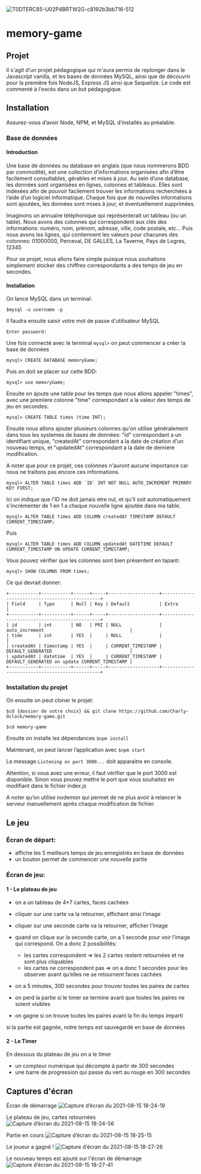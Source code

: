 ![T0DTERC85-U02P4BRTW2G-c8192b3bb716-512](https://user-images.githubusercontent.com/42886193/149320286-bbc426e9-88b7-4a39-85be-0bdc245a1512.jpg)
# memory-game



## Projet
Il s'agit d'un projet pédagogique qui m'aura permis de replonger dans le Javascript vanilla, et les bases de données MySQL, ainsi que de découvrir pour la première fois NodeJS, Express JS ainsi que Sequelize.
Le code est commenté à l'excès dans un but pédagogique.


## Installation

Assurez-vous d’avoir Node, NPM, et MySQL d’installés au préalable.


### Base de données

#### Introduction
Une base de données ou database en anglais (que nous nommerons BDD par commodité), est une collection d’informations organisées afin d’être facilement consultables, gérables et mises à jour. Au sein d’une database, les données sont organisées en lignes, colonnes et tableaux. Elles sont indexées afin de pouvoir facilement trouver les informations recherchées à l’aide d’un logiciel informatique. Chaque fois que de nouvelles informations sont ajoutées, les données sont mises à jour, et éventuellement supprimées.

Imaginons un annuaire téléphonique qui représenterait un tableau (ou un table).
Nous avons des colonnes qui correspondent aux clés des informations: numéro, nom, prénom, adresse, ville, code postale, etc...
Puis nous avons les lignes, qui contiennent les valeurs pour chacunes des colonnes: 01000000, Perceval, DE GALLES, La Taverne, Pays de Logres, 12345

Pour se projet, nous allons faire simple puisque nous souhaitons simplement stocker des chiffres correspondants a des temps de jeu en secondes.

#### Installation
On lance MySQL dans un terminal:

`$mysql -u username -p`

Il faudra ensuite saisir votre mot de passe d'utilisateur MySQL

`Enter password: `

Une fois connecté avec le terminal `mysql>` on peut commencer a créer la base de données

`mysql> CREATE DATABASE memoryGame;`

Puis on doit se placer sur cette BDD:

`mysql> use memoryGame;`

Ensuite on ajoute une table pour les temps que nous allons appeler "times", avec une premiere colonne "time" correspondant a la valeur des temps de jeu en secondes:

`mysql> CREATE TABLE times (time INT);`

Ensuite nous allons ajouter plusieurs colonnes qu'on utilise généralement dans tous les systemes de bases de données: "id" correspondant a un identifiant unique, "createdAt" correspondant a la date de création d'un nouveau temps, et "updatedAt" correspondant a la date de derniere modification.

A noter que pour ce projet, ces colonnes n'auront aucune importance car nous ne traitons pas encore ces informations.

``mysql> ALTER TABLE times ADD `ID` INT NOT NULL AUTO_INCREMENT PRIMARY KEY FIRST;``

Ici on indique que l'ID ne doit jamais etre nul, et qu'il soit automatiquement s'incrémenter de 1 en 1 a chaque nouvelle ligne ajoutée dans ma table.

`mysql> ALTER TABLE times ADD COLUMN createdAt TIMESTAMP DEFAULT CURRENT_TIMESTAMP;`

Puis

`mysql> ALTER TABLE times ADD COLUMN updatedAt DATETIME DEFAULT CURRENT_TIMESTAMP ON UPDATE CURRENT_TIMESTAMP;`

Vous pouvez vérifier que les colonnes sont bien présentent en tapant:

`mysql> SHOW COLUMNS FROM times;`

Ce qui devrait donner:

```
+-----------+-----------+------+-----+-------------------+-----------------------------------------------+
| Field     | Type      | Null | Key | Default           | Extra                                         |
+-----------+-----------+------+-----+-------------------+-----------------------------------------------+
| id        | int       | NO   | PRI | NULL              | auto_increment                                |
| time      | int       | YES  |     | NULL              |                                               |
| createdAt | timestamp | YES  |     | CURRENT_TIMESTAMP | DEFAULT_GENERATED                             |
| updatedAt | datetime  | YES  |     | CURRENT_TIMESTAMP | DEFAULT_GENERATED on update CURRENT_TIMESTAMP |
+-----------+-----------+------+-----+-------------------+-----------------------------------------------+

```

### Installation du projet
On ensuite on peut cloner le projet:

`$cd {dossier de votre choix} && git clone https://github.com/Charly-Oclock/memory-game.git`

`$cd memory-game`

Ensuite on installe les dépendances
`$npm install`

Maintenant, on peut lancer l’application avec
`$npm start`

Le message `Listening on port 3000...` doit apparaitre en console.

Attention, si vous avez une erreur, il faut vérifier que le port 3000 est disponible. Sinon vous pouvez mettre le port que vous souhaitez en modifiant dans le fichier index.js

A noter qu’on utilise nodemon qui permet de ne plus avoir à relancer le serveur manuellement après chaque modification de fichier.



## Le jeu

### Écran de départ:
 - affiche les 5 meilleurs temps de jeu enregistrés en base de données
 - un bouton permet de commencer une nouvelle partie

### Écran de jeu:
#### 1 - Le plateau de jeu
 - on a un tableau de 4*7 cartes, faces cachées
 - cliquer sur une carte va la retourner, affichant ainsi l’image
 - cliquer sur une seconde carte va la retourner, afficher l’image
 - quand on clique sur la seconde carte, on a 1 seconde pour voir l’image qui correspond. On a donc 2 possibilités:
   - les cartes correspondent => les 2 cartes restent retournées et ne sont plus cliquables
   - les cartes ne correspondent pas => on a donc 1 secondes pour les observer avant qu’elles ne se retournent faces cachées

- on a 5 minutes, 300 secondes pour trouver toutes les paires de cartes
- on perd la partie si le timer se termine avant que toutes les paires ne soient visibles
- on gagne si on trouve toutes les paires avant la fin du temps imparti

si la partie est gagnée, notre temps est sauvegardé en base de données


#### 2 - Le Timer
En dessous du plateau de jeu on a le timer
 - un compteur numérique qui décompte à partir de 300 secondes
 - une barre de progression qui passe du vert au rouge en 300 secondes


## Captures d'écran
Écran de démarrage
![Capture d’écran du 2021-08-15 18-24-19](https://user-images.githubusercontent.com/88975421/129485461-301395e5-1ec7-46d4-a86a-6c010eba6145.png)

Le plateau de jeu, cartes retournées
![Capture d’écran du 2021-08-15 18-24-56](https://user-images.githubusercontent.com/88975421/129485466-d2fc86aa-d0ca-43de-9c9c-6b603ca4aa2d.png)

Partie en cours
![Capture d’écran du 2021-08-15 18-25-15](https://user-images.githubusercontent.com/88975421/129485471-c470429b-d7c4-4ed8-9bdc-92bd0440f5a0.png)

Le joueur a gagné !
![Capture d’écran du 2021-08-15 18-27-26](https://user-images.githubusercontent.com/88975421/129485477-4cecefee-71ae-4899-b5bc-3e2fa6bf6551.png)

Le nouveau temps est ajouté sur l'écran de démarrage
![Capture d’écran du 2021-08-15 18-27-41](https://user-images.githubusercontent.com/88975421/129485490-01c9b894-3421-4571-8d45-6c56b9952702.png)


